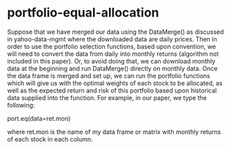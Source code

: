 # portfolio-equal-allocation

Suppose that we have merged our data using the DataMerge() as discussed in yahoo-data-mgmt
where the downloaded data are daily prices. Then in order to use the portfolio
selection functions, based upon convention, we will need to convert the data from
daily into monthly returns (algorithm not included in this paper). Or, to avoid
doing that, we can download monthly data at the beginning and run DataMerge()
directly on monthly data. Once the data frame is merged and set up, we can run
the portfolio functions which will give us with the optimal weights of each stock
to be allocated, as well as the expected return and risk of this portfolio based
upon historical data supplied into the function. For example, in our paper, we
type the following:

port.eq(data=ret.mon)

where ret.mon is the name of my data frame or matrix with monthly returns of
each stock in each column.
